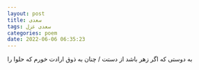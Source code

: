 ```yaml
---
layout: post
title: سعدی
tags: سعدی غزل
categories: poem
date: 2022-06-06 06:35:23
---
```


به دوستی که اگر زهر باشد از دستت / چنان به ذوق ارادت خورم که حلوا را
